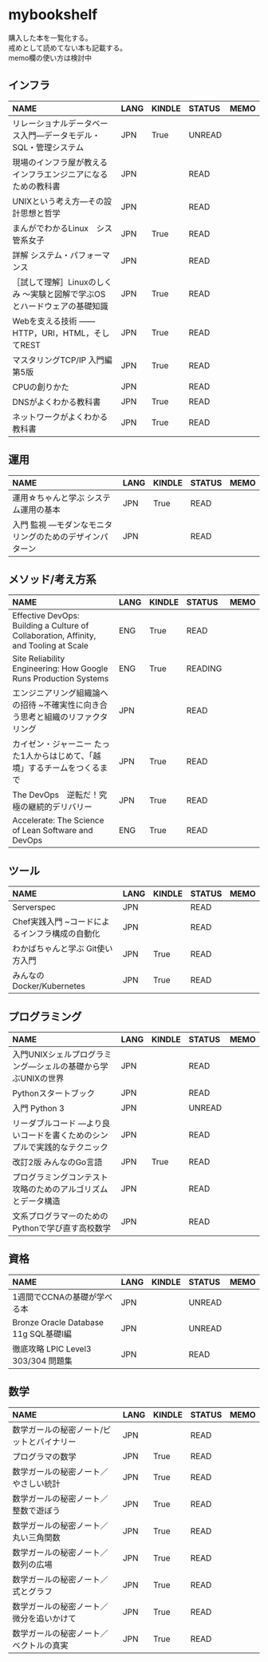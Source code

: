 # mybookshelf

購入した本を一覧化する。  
戒めとして読めてない本も記載する。  
memo欄の使い方は検討中

## インフラ

|NAME|LANG|KINDLE|STATUS|MEMO|
|:---|:---|:---|:---|:---|
|リレーショナルデータベース入門―データモデル・SQL・管理システム |JPN|True|UNREAD||
|現場のインフラ屋が教える インフラエンジニアになるための教科書|JPN||READ||
|UNIXという考え方―その設計思想と哲学|JPN||READ||
|まんがでわかるLinux　シス管系女子|JPN|True|READ||
|詳解 システム・パフォーマンス|JPN||READ||
|［試して理解］Linuxのしくみ ～実験と図解で学ぶOSとハードウェアの基礎知識|JPN|True|READ||
|Webを支える技術 ―― HTTP，URI，HTML，そしてREST|JPN|True|READ||
|マスタリングTCP/IP 入門編　第5版|JPN|True|READ||
|CPUの創りかた|JPN||READ||
|DNSがよくわかる教科書|JPN|True|READ||
|ネットワークがよくわかる教科書|JPN|True|READ||

## 運用

|NAME|LANG|KINDLE|STATUS|MEMO|
|:---|:---|:---|:---|:---|
|運用☆ちゃんと学ぶ システム運用の基本|JPN|True|READ||
|入門 監視 ―モダンなモニタリングのためのデザインパターン|JPN||READ||

## メソッド/考え方系

|NAME|LANG|KINDLE|STATUS|MEMO|
|:---|:---|:---|:---|:---|
|Effective DevOps: Building a Culture of Collaboration, Affinity, and Tooling at Scale|ENG|True|READ||
|Site Reliability Engineering: How Google Runs Production Systems|ENG|True|READING||
|エンジニアリング組織論への招待 ~不確実性に向き合う思考と組織のリファクタリング|JPN||READ||
|カイゼン・ジャーニー たった1人からはじめて、「越境」するチームをつくるまで|JPN|True|READ||
|The DevOps　逆転だ！究極の継続的デリバリー|JPN|True|READ||
|Accelerate: The Science of Lean Software and DevOps|ENG|True|READ||


## ツール

|NAME|LANG|KINDLE|STATUS|MEMO|
|:---|:---|:---|:---|:---|
|Serverspec|JPN||READ||
|Chef実践入門 ~コードによるインフラ構成の自動化|JPN||READ||
|わかばちゃんと学ぶ Git使い方入門|JPN|True|READ||
|みんなのDocker/Kubernetes|JPN|True|READ||

## プログラミング

|NAME|LANG|KINDLE|STATUS|MEMO|
|:---|:---|:---|:---|:---|
|入門UNIXシェルプログラミング―シェルの基礎から学ぶUNIXの世界|JPN||READ||
|Pythonスタートブック|JPN||READ||
|入門 Python 3|JPN||UNREAD||
|リーダブルコード ―より良いコードを書くためのシンプルで実践的なテクニック|JPN||READ||
|改訂2版 みんなのGo言語|JPN|True|READ|
|プログラミングコンテスト攻略のためのアルゴリズムとデータ構造|JPN||READ|
|文系プログラマーのためのPythonで学び直す高校数学|JPN||READ|

## 資格

|NAME|LANG|KINDLE|STATUS|MEMO|
|:---|:---|:---|:---|:---|
|1週間でCCNAの基礎が学べる本|JPN||UNREAD||
|Bronze Oracle Database 11g SQL基礎I編|JPN||UNREAD||
|徹底攻略 LPIC Level3 303/304 問題集|JPN||READ||

## 数学

|NAME|LANG|KINDLE|STATUS|MEMO|
|:---|:---|:---|:---|:---|
|数学ガールの秘密ノート/ビットとバイナリー|JPN||READ||
|プログラマの数学|JPN|True|READ||
|数学ガールの秘密ノート／やさしい統計|JPN|True|READ||
|数学ガールの秘密ノート／整数で遊ぼう|JPN|True|READ||
|数学ガールの秘密ノート／丸い三角関数|JPN|True|READ||
|数学ガールの秘密ノート／数列の広場|JPN|True|READ||
|数学ガールの秘密ノート／式とグラフ|JPN|True|READ||
|数学ガールの秘密ノート／微分を追いかけて|JPN|True|READ||
|数学ガールの秘密ノート／ベクトルの真実|JPN|True|READ||
